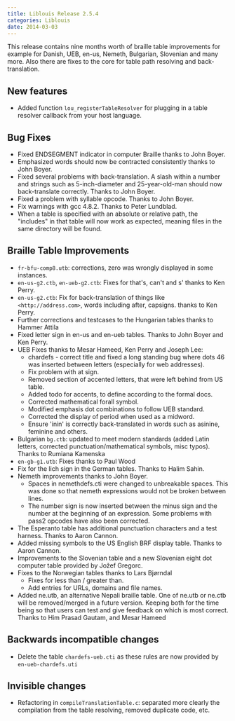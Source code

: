 ```yaml
---
title: Liblouis Release 2.5.4
categories: Liblouis
date: 2014-03-03
---
```


This release contains nine months worth of braille table improvements for example for Danish, UEB, en-us, Nemeth, Bulgarian, Slovenian and many more. Also there are fixes to the core for table path resolving and back-translation.

## New features

* Added function `lou_registerTableResolver` for plugging in a table resolver callback from your host language.

## Bug Fixes

* Fixed ENDSEGMENT indicator in computer Braille thanks to John Boyer.
* Emphasized words should now be contracted consistently thanks to John Boyer.
* Fixed several problems with back-translation. A slash within a number and strings such as 5-inch-diameter and 25-year-old-man should now back-translate correctly. Thanks to John Boyer.
* Fixed a problem with syllable opcode. Thanks to John Boyer.
* Fix warnings with gcc 4.8.2. Thanks to Peter Lundblad.
* When a table is specified with an absolute or relative path, the "includes" in that table will now work as expected, meaning files in the same directory will be found.

## Braille Table Improvements

* `fr-bfu-comp8.utb`: corrections, zero was wrongly displayed in some instances.
* `en-us-g2.ctb`, `en-ueb-g2.ctb`: Fixes for that's, can't and s' thanks to Ken Perry.
* `en-us-g2.ctb`: Fix for back-translation of things like `<http://address.com>`, words including after, capsigns. thanks to Ken Perry.
* Further corrections and testcases to the Hungarian tables thanks to Hammer Attila
* Fixed letter sign in en-us and en-ueb tables. Thanks to John Boyer and Ken Perry.
* UEB Fixes thanks to Mesar Hameed, Ken Perry and Joseph Lee:
  * chardefs - correct title and fixed a long standing bug where dots 46 was inserted between letters (especially for web addresses).
  * Fix problem with at sign.
  * Removed section of accented letters, that were left behind from US table.
  * Added todo for accents, to define according to the formal docs.
  * Corrected mathematical forall symbol.
  * Modified emphasis dot combinations to follow UEB standard.
  * Corrected the display of period when used as a midword.
  * Ensure 'inin' is correctly back-translated in words such as asinine, feminine and others.
* Bulgarian `bg.ctb`: updated to meet modern standards (added Latin letters, corrected punctuation/mathematical symbols, misc typos). Thanks to Rumiana Kamenska
* `en-gb-g1.utb`: Fixes thanks to Paul Wood
* Fix for the lich sign in the German tables. Thanks to Halim Sahin.
* Nemeth improvements thanks to John Boyer.
  * Spaces in nemethdefs.cti were changed to unbreakable spaces. This was done so that nemeth expressions would not be broken between lines.
  * The number sign is now inserted between the minus sign and the number at the beginning of an expression. Some problems with pass2 opcodes have also been corrected.
* The Esperanto table has additional punctuation characters and a test harness. Thanks to Aaron Cannon.
* Added missing symbols to the US English BRF display table. Thanks to Aaron Cannon.
* Improvements to the Slovenian table and a new Slovenian eight dot computer table provided by Jožef Gregorc.
* Fixes to the Norwegian tables thanks to Lars Bjørndal
  * Fixes for less than / greater than.
  * Add entries for URLs, domains and file names.
* Added ne.utb, an alternative Nepali braille table. One of ne.utb or ne.ctb will be removed/merged in a future version. Keeping both for the time being so that users can test and give feedback on which is most correct. Thanks to Him Prasad Gautam, and Mesar Hameed

## Backwards incompatible changes

* Delete the table `chardefs-ueb.cti` as these rules are now provided by `en-ueb-chardefs.uti`

## Invisible changes

* Refactoring in `compileTranslationTable.c`: separated more clearly the compilation from the table resolving, removed duplicate code, etc.

